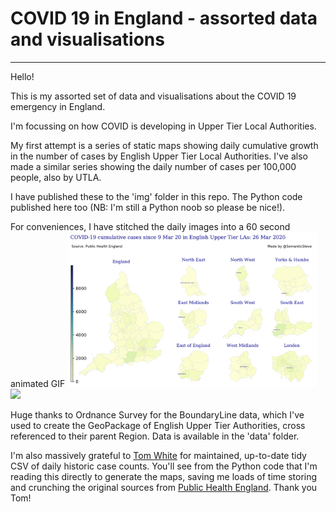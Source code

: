 # COVID 19 in England - assorted data and visualisations
---
Hello!

This is my assorted set of data and visualisations about the COVID 19 emergency in England.

I'm focussing on how COVID is developing in Upper Tier Local Authorities.

My first attempt is a series of static maps showing daily cumulative growth in the number of cases by English Upper Tier Local Authorities.  I've also made a similar series showing the daily number of cases per 100,000 people, also by UTLA. 

I have published these to the 'img' folder in this repo. The Python code published here too (NB: I'm still a Python noob so please be nice!).  

For conveniences, I have stitched the daily images into a 60 second animated GIF 
<img src="img_casecounts/covid_cum_cases.gif" width="400">
<img src="img_per100k/covid_pop_ratios.gif" width="400">

Huge thanks to Ordnance Survey for the BoundaryLine data, which I've used to create the GeoPackage of English Upper Tier Authorities, cross referenced to their parent Region.   Data is available in the 'data' folder.

I'm also massively grateful to [Tom White](https://github.com/tomwhite/covid-19-uk-data) for maintained, up-to-date tidy CSV of daily historic case counts. You'll see from the Python code that I'm reading this directly to generate the maps, saving me loads of time storing and crunching the original sources from [Public Health England](https://www.gov.uk/government/publications/covid-19-track-coronavirus-cases).   Thank you Tom!
